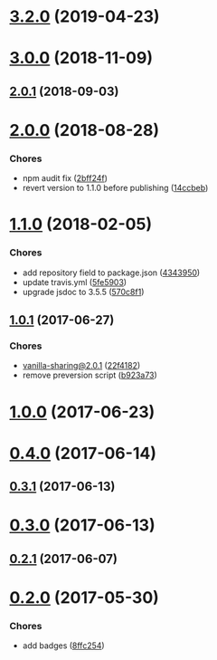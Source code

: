 <a name="3.2.0"></a>
# [3.2.0](https://github.com/mkhazov/videojs-share/compare/v3.1.0...v3.2.0) (2019-04-23)

<a name="3.0.0"></a>
# [3.0.0](https://github.com/mkhazov/videojs-share/compare/v2.0.1...v3.0.0) (2018-11-09)

<a name="2.0.1"></a>
## [2.0.1](https://github.com/mkhazov/videojs-share/compare/v2.0.0...v2.0.1) (2018-09-03)

<a name="2.0.0"></a>
# [2.0.0](https://github.com/mkhazov/videojs-share/compare/v1.1.0...v2.0.0) (2018-08-28)

### Chores

* npm audit fix ([2bff24f](https://github.com/mkhazov/videojs-share/commit/2bff24f))
* revert version to 1.1.0 before publishing ([14ccbeb](https://github.com/mkhazov/videojs-share/commit/14ccbeb))

<a name="1.1.0"></a>
# [1.1.0](https://github.com/mkhazov/videojs-share/compare/v1.0.1...v1.1.0) (2018-02-05)

### Chores

* add repository field to package.json ([4343950](https://github.com/mkhazov/videojs-share/commit/4343950))
* update travis.yml ([5fe5903](https://github.com/mkhazov/videojs-share/commit/5fe5903))
* upgrade jsdoc to 3.5.5 ([570c8f1](https://github.com/mkhazov/videojs-share/commit/570c8f1))

<a name="1.0.1"></a>
## [1.0.1](https://github.com/mkhazov/videojs-share/compare/v1.0.0...v1.0.1) (2017-06-27)

### Chores

* vanilla-sharing@2.0.1 ([22f4182](https://github.com/mkhazov/videojs-share/commit/22f4182))
* remove preversion script ([b923a73](https://github.com/mkhazov/videojs-share/commit/b923a73))

<a name="1.0.0"></a>
# [1.0.0](https://github.com/mkhazov/videojs-share/compare/v0.4.0...v1.0.0) (2017-06-23)

<a name="0.4.0"></a>
# [0.4.0](https://github.com/mkhazov/videojs-share/compare/v0.3.1...v0.4.0) (2017-06-14)

<a name="0.3.1"></a>
## [0.3.1](https://github.com/mkhazov/videojs-share/compare/v0.2.1...v0.3.1) (2017-06-13)

<a name="0.3.0"></a>
# [0.3.0](https://github.com/mkhazov/videojs-share/compare/v0.2.1...v0.3.0) (2017-06-13)

<a name="0.2.1"></a>
## [0.2.1](https://github.com/mkhazov/videojs-share/compare/v0.2.0...v0.2.1) (2017-06-07)

<a name="0.2.0"></a>
# [0.2.0](https://github.com/mkhazov/videojs-share/compare/0.1.0...v0.2.0) (2017-05-30)

### Chores

* add badges ([8ffc254](https://github.com/mkhazov/videojs-share/commit/8ffc254))

